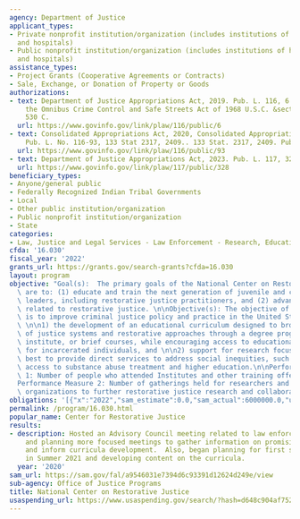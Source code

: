 ```yaml
---
agency: Department of Justice
applicant_types:
- Private nonprofit institution/organization (includes institutions of higher education
  and hospitals)
- Public nonprofit institution/organization (includes institutions of higher education
  and hospitals)
assistance_types:
- Project Grants (Cooperative Agreements or Contracts)
- Sale, Exchange, or Donation of Property or Goods
authorizations:
- text: Department of Justice Appropriations Act, 2019. Pub. L. 116, 6. Title I of
    the Omnibus Crime Control and Safe Streets Act of 1968 U.S.C. &sect; 28 U.S.C.
    530 C.
  url: https://www.govinfo.gov/link/plaw/116/public/6
- text: Consolidated Appropriations Act, 2020, Consolidated Appropriations Act, 2020,
    Pub. L. No. 116-93, 133 Stat 2317, 2409.. 133 Stat. 2317, 2409. Pub. L. 116, 93.
  url: https://www.govinfo.gov/link/plaw/116/public/93
- text: Department of Justice Appropriations Act, 2023. Pub. L. 117, 328.
  url: https://www.govinfo.gov/link/plaw/117/public/328
beneficiary_types:
- Anyone/general public
- Federally Recognized Indian Tribal Governments
- Local
- Other public institution/organization
- Public nonprofit institution/organization
- State
categories:
- Law, Justice and Legal Services - Law Enforcement - Research, Education, Training
cfda: '16.030'
fiscal_year: '2022'
grants_url: https://grants.gov/search-grants?cfda=16.030
layout: program
objective: "Goal(s):  The primary goals of the National Center on Restorative Justice\
  \ are to: (1) educate and train the next generation of juvenile and criminal justice\
  \ leaders, including restorative justice practitioners, and (2) advance research\
  \ related to restorative justice. \n\nObjective(s): The objective of this program\
  \ is to improve criminal justice policy and practice in the United States through:\
  \ \n\n1) the development of an educational curriculum designed to broaden the understanding\
  \ of justice systems and restorative approaches through a degree program, a summer-term\
  \ institute, or brief courses, while encouraging access to educational opportunities\
  \ for incarcerated individuals, and \n\n2) support for research focusing on how\
  \ best to provide direct services to address social inequities, such as simultaneous\
  \ access to substance abuse treatment and higher education.\n\nPerformance Measure\
  \ 1: Number of people who attended Institutes and other training offerings; and,\n\
  Performance Measure 2: Number of gatherings held for researchers and community-based\
  \ organizations to further restorative justice research and collaboration."
obligations: '[{"x":"2022","sam_estimate":0.0,"sam_actual":6000000.0,"usa_spending_actual":3000000.0},{"x":"2023","sam_estimate":3000000.0,"sam_actual":0.0,"usa_spending_actual":2965000.0},{"x":"2024","sam_estimate":3000000.0,"sam_actual":0.0,"usa_spending_actual":0.0}]'
permalink: /program/16.030.html
popular_name: Center for Restorative Justice
results:
- description: Hosted an Advisory Council meeting related to law enforcement RJ strategies
    and planning more focused meetings to gather information on promising practices
    and inform curricula development.  Also, began planning for first summer institute
    in Summer 2021 and developing content on the curricula.
  year: '2020'
sam_url: https://sam.gov/fal/a9546031e7394d6c93391d12624d249e/view
sub-agency: Office of Justice Programs
title: National Center on Restorative Justice
usaspending_url: https://www.usaspending.gov/search/?hash=d648c904af752075b779e979c7305a62
---
```

